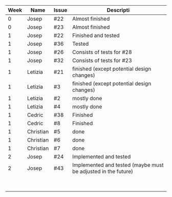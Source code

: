 
| Week  |  Name  |Issue |  Descripti         |   
|---    |---     |---   |---                 |
|   0   | Josep  | #22  | Almost finished    |
|   0   | Josep  | #23  | Almost finished    |
|   1   | Josep  | #22  | Finished and tested|
|   1   |  Josep | #36  | Tested             |
|   1   |  Josep | #26  | Consists of tests for #28|
|   1   |  Josep | #32  | Consists of tests for #23|
|   1   |Letizia | #21  | finished (except potential design changes)|
|   1   |Letizia | #3   | finished (except potential design changes)|
|   1   |Letizia | #2   | mostly done        |
|   1   |Letizia | #4   | mostly done        |
|   1   |Cedric  | #38  | Finished           |
|   1   |Cedric  | #8   | Finished           |
|   1   | Christian | #5   |  done           |
|   1   | Christian | #6   |  done           |
|   1   | Christian | #7   |  done           |
|   2   | Josep     |  #24    |    Implemented and tested|
|   2   | Josep     |  #43    |    Implemented and tested (maybe must be adjusted in the future)                |
|       |        |      |                    |
|       |        |      |                    |
|       |        |      |                    |
|       |        |      |                    |
|       |        |      |                    |
|       |        |      |                    |
|       |        |      |                    |
|       |        |      |                    |
